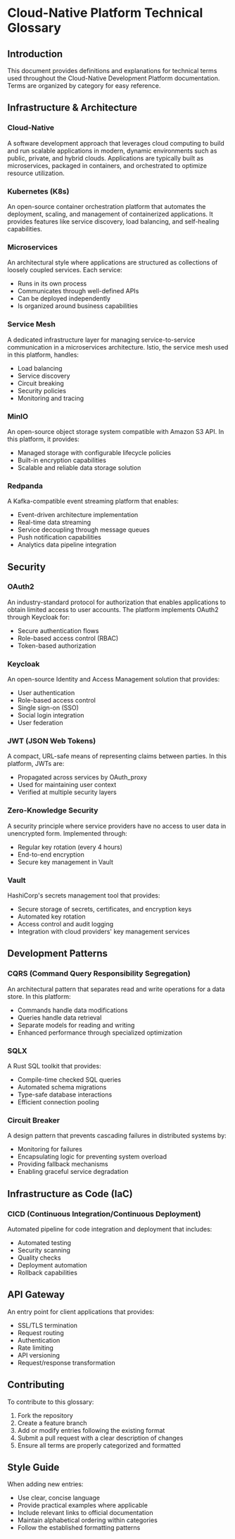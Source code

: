 # Cloud-Native Platform Technical Glossary

## Introduction

This document provides definitions and explanations for technical terms used throughout the Cloud-Native Development Platform documentation. Terms are organized by category for easy reference.

## Infrastructure & Architecture

### Cloud-Native
A software development approach that leverages cloud computing to build and run scalable applications in modern, dynamic environments such as public, private, and hybrid clouds. Applications are typically built as microservices, packaged in containers, and orchestrated to optimize resource utilization.

### Kubernetes (K8s)
An open-source container orchestration platform that automates the deployment, scaling, and management of containerized applications. It provides features like service discovery, load balancing, and self-healing capabilities.

### Microservices
An architectural style where applications are structured as collections of loosely coupled services. Each service:
- Runs in its own process
- Communicates through well-defined APIs
- Can be deployed independently
- Is organized around business capabilities

### Service Mesh
A dedicated infrastructure layer for managing service-to-service communication in a microservices architecture. Istio, the service mesh used in this platform, handles:
- Load balancing
- Service discovery
- Circuit breaking
- Security policies
- Monitoring and tracing

### MinIO
An open-source object storage system compatible with Amazon S3 API. In this platform, it provides:
- Managed storage with configurable lifecycle policies
- Built-in encryption capabilities
- Scalable and reliable data storage solution

### Redpanda
A Kafka-compatible event streaming platform that enables:
- Event-driven architecture implementation
- Real-time data streaming
- Service decoupling through message queues
- Push notification capabilities
- Analytics data pipeline integration

## Security

### OAuth2
An industry-standard protocol for authorization that enables applications to obtain limited access to user accounts. The platform implements OAuth2 through Keycloak for:
- Secure authentication flows
- Role-based access control (RBAC)
- Token-based authorization

### Keycloak
An open-source Identity and Access Management solution that provides:
- User authentication
- Role-based access control
- Single sign-on (SSO)
- Social login integration
- User federation

### JWT (JSON Web Tokens)
A compact, URL-safe means of representing claims between parties. In this platform, JWTs are:
- Propagated across services by OAuth_proxy
- Used for maintaining user context
- Verified at multiple security layers

### Zero-Knowledge Security
A security principle where service providers have no access to user data in unencrypted form. Implemented through:
- Regular key rotation (every 4 hours)
- End-to-end encryption
- Secure key management in Vault

### Vault
HashiCorp's secrets management tool that provides:
- Secure storage of secrets, certificates, and encryption keys
- Automated key rotation
- Access control and audit logging
- Integration with cloud providers' key management services

## Development Patterns

### CQRS (Command Query Responsibility Segregation)
An architectural pattern that separates read and write operations for a data store. In this platform:
- Commands handle data modifications
- Queries handle data retrieval
- Separate models for reading and writing
- Enhanced performance through specialized optimization

### SQLX
A Rust SQL toolkit that provides:
- Compile-time checked SQL queries
- Automated schema migrations
- Type-safe database interactions
- Efficient connection pooling

### Circuit Breaker
A design pattern that prevents cascading failures in distributed systems by:
- Monitoring for failures
- Encapsulating logic for preventing system overload
- Providing fallback mechanisms
- Enabling graceful service degradation

## Infrastructure as Code (IaC)

### CICD (Continuous Integration/Continuous Deployment)
Automated pipeline for code integration and deployment that includes:
- Automated testing
- Security scanning
- Quality checks
- Deployment automation
- Rollback capabilities

## API Gateway
An entry point for client applications that provides:
- SSL/TLS termination
- Request routing
- Authentication
- Rate limiting
- API versioning
- Request/response transformation

## Contributing

To contribute to this glossary:
1. Fork the repository
2. Create a feature branch
3. Add or modify entries following the existing format
4. Submit a pull request with a clear description of changes
5. Ensure all terms are properly categorized and formatted

## Style Guide

When adding new entries:
- Use clear, concise language
- Provide practical examples where applicable
- Include relevant links to official documentation
- Maintain alphabetical ordering within categories
- Follow the established formatting patterns